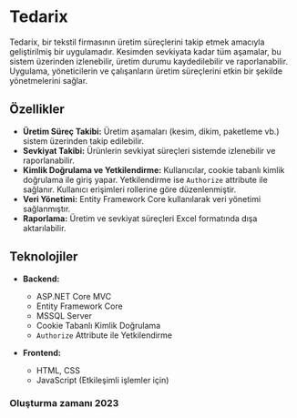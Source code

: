 # Tedarix

Tedarix, bir tekstil firmasının üretim süreçlerini takip etmek amacıyla geliştirilmiş bir uygulamadır. Kesimden sevkiyata kadar tüm aşamalar, bu sistem üzerinden izlenebilir, üretim durumu kaydedilebilir ve raporlanabilir. Uygulama, yöneticilerin ve çalışanların üretim süreçlerini etkin bir şekilde yönetmelerini sağlar.

## Özellikler

- **Üretim Süreç Takibi:** Üretim aşamaları (kesim, dikim, paketleme vb.) sistem üzerinden takip edilebilir.
- **Sevkiyat Takibi:** Ürünlerin sevkiyat süreçleri sistemde izlenebilir ve raporlanabilir.
- **Kimlik Doğrulama ve Yetkilendirme:** Kullanıcılar, cookie tabanlı kimlik doğrulama ile giriş yapar. Yetkilendirme ise `Authorize` attribute ile sağlanır. Kullanıcı erişimleri rollerine göre düzenlenmiştir.
- **Veri Yönetimi:** Entity Framework Core kullanılarak veri yönetimi sağlanmıştır.
- **Raporlama:** Üretim ve sevkiyat süreçleri Excel formatında dışa aktarılabilir.

## Teknolojiler

- **Backend:** 
  - ASP.NET Core MVC
  - Entity Framework Core
  - MSSQL Server
  - Cookie Tabanlı Kimlik Doğrulama
  - `Authorize` Attribute ile Yetkilendirme

- **Frontend:** 
  - HTML, CSS
  - JavaScript (Etkileşimli işlemler için)


### Oluşturma zamanı 2023
